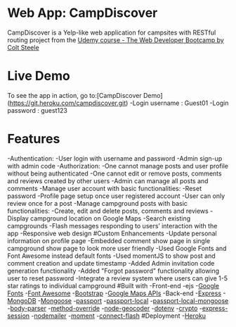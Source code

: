 # Web App: CampDiscover
CampDiscover is a Yelp-like web application for campsites with RESTful routing project from the [Udemy course - The Web Developer Bootcamp by Colt Steele](https://www.udemy.com/course/the-web-developer-bootcamp/)
# Live Demo
To see the app in action, go to:[CampDiscover Demo] (https://git.heroku.com/campdiscover.git)
-Login username : Guest01
-Login password : guest123
# Features
-Authentication:
 -User login with username and password
 -Admin sign-up with admin code
-Authorization:
 -One cannot manage posts and user profile without being authenticated
 -One cannot edit or remove posts, comments and reviews created by other users
 -Admin can manage all posts and comments
-Manage user account with basic functionalities:
 -Reset password
 -Profile page setup once user registered account
 -User can only review once for a post
-Manage campground posts with basic functionalities:
 -Create, edit and delete posts, comments and reviews
 -Display campground location on Google Maps
 -Search existing campgrounds
-Flash messages responding to users’ interaction with the app
-Responsive web design
#Custom Enhancements
-Update personal information on profile page
-Embedded comment show page in single campground show page to look more user friendly
-Used Google Fonts and Font Awesome instead default fonts
-Used momentJS to show post and comment creation and update timestamp
-Added Admin invitation code generation functionality
-Added "Forgot password" functionality allowing user to reset password
-Integrate a review system where users can give 1-5 star ratings to individual campground
#Built with
-Front-end
 -ejs
 -[Google Fonts](https://fonts.google.com/)
 -[Font Awesome](https://fontawesome.com/)
 -[Bootstrap](https://getbootstrap.com/)
 -[Google Maps APIs](https://cloud.google.com/maps-platform/)
-Back-end
 -[Express](https://expressjs.com/)
 -[MongoDB](https://www.mongodb.com/)
 -[Mongoose](https://mongoosejs.com/)
 -[passport](http://www.passportjs.org/)
 -[passport-local](https://www.npmjs.com/package/passport-local)
 -[passport-local-mongoose](https://www.npmjs.com/package/passport-local-mongoose)
 -[body-parser](https://www.npmjs.com/package/body-parser)
 -[method-override](https://www.npmjs.com/package/method-override)
 -[node-geocoder](https://www.npmjs.com/package/node-geocoder)
 -[dotenv](https://www.npmjs.com/package/dotenv)
 -[crypto](https://nodejs.org/api/crypto.html#crypto_crypto)
 -[express-session](https://github.com/expressjs/session#express-session)
 -[nodemailer](https://nodemailer.com/about/)
 -[moment](https://momentjs.com/)
 -[connect-flash](https://www.npmjs.com/package/connect-flash)
#Deployment
-[Heroku](https://heroku.com/)
